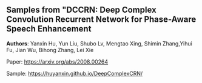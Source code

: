 ## Samples from "DCCRN: Deep Complex Convolution Recurrent Network for Phase-Aware Speech Enhancement
__Authors__: Yanxin Hu, Yun Liu, Shubo Lv, Mengtao Xing, Shimin Zhang,Yihui Fu, Jian Wu, Bihong Zhang, Lei Xie

Paper: https://arxiv.org/abs/2008.00264

Sample: https://huyanxin.github.io/DeepComplexCRN/

